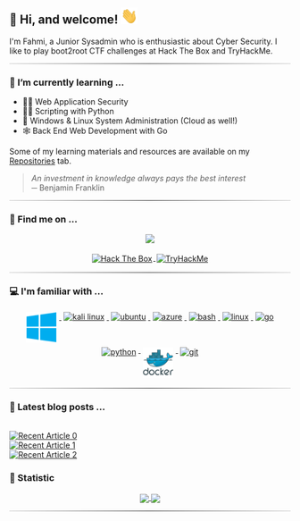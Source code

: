 <style>
.icon {
  vertical-align:top;
  height: 55px;
  margin: 4px;
}
.badge {
  vertical-align:top;
  margin: 2px;
  height: 55px;
}

.badge-thm {
  vertical-align:top;
  margin: 2px;
}

hr {
    border: 0;
    height: 1px;
    background: #333;
    background-image: linear-gradient(to right, #ccc, #333, #ccc);
}
</style>

## 💬 Hi, and welcome! <img src="https://raw.githubusercontent.com/ABSphreak/ABSphreak/master/gifs/Hi.gif" width="30px">

I'm Fahmi, a Junior Sysadmin who is enthusiastic about Cyber Security. I like to play boot2root CTF challenges at Hack The Box and TryHackMe.

<hr>

### 🌱 I’m currently learning ... 

- 🐱‍💻 Web Application Security 
- 👨‍💻 Scripting with Python
- 🐧 Windows & Linux System Administration (Cloud as well!)
- 🕸 Back End Web Development with Go

Some of my learning materials and resources are available on my [Repositories](https://github.com/fahmifj?tab=repositories) tab.

> *An investment in knowledge always pays the best interest*  
> ─ Benjamin Franklin  

<hr>

### 📍 Find me on ...

<p align="center">
  <img height="40" src="https://img.shields.io/badge/-Medium-000000.svg?&style=for-the-badge&logo=Medium&logoColor=white" />
</p>
<p align="center"> 
  <a href="https://golang.org" target="_blank">
    <img src="http://www.hackthebox.eu/badge/image/265868" alt="Hack The Box" class="badge" >
  </a> 
  <a href="https://golang.org" target="_blank">
    <img src="https://tryhackme-badges.s3.amazonaws.com/iamf.png" alt="TryHackMe" class="badge-thm">
  </a> 
</p>

<hr>

### 💻 I'm familiar with ...

<p align="center">   
  <a href="https://www.microsoft.com/en-us/windows" target="_blank"> 
    <img src="https://raw.githubusercontent.com/devicons/devicon/master/icons/windows8/windows8-original.svg" alt="windows" class="icon" > 
  </a> 

  <a href="https://www.kali.org/" target="_blank"> 
    <img src="https://upload.wikimedia.org/wikipedia/commons/4/4b/Kali_Linux_2.0_wordmark.svg" alt="kali linux" height="50" style="margin:4px" > 
  </a> 

  <a href="https://ubuntu.com/" target="_blank"> 
    <img src="https://www.vectorlogo.zone/logos/ubuntu/ubuntu-icon.svg" alt="ubuntu" class="icon" > 
  </a> 

  <a href="https://azure.microsoft.com/en-in/" target="_blank"> 
    <img src="https://www.vectorlogo.zone/logos/microsoft_azure/microsoft_azure-icon.svg" alt="azure" class="icon" /> 
  </a> 
  
  <a href="https://www.gnu.org/software/bash/" target="_blank"> 
    <img src="https://www.vectorlogo.zone/logos/gnu_bash/gnu_bash-icon.svg" alt="bash" class="icon" /> 
  </a> 

  <a href="https://www.virtualbox.org/" target="_blank"> 
    <img src="https://www.vectorlogo.zone/logos/virtualbox/virtualbox-icon.svg" alt="linux" class="icon" > 
  </a> 
  
  <a href="https://golang.org" target="_blank"> 
    <img src="https://www.vectorlogo.zone/logos/golang/golang-official.svg" alt="go" class="icon" width="80"> 
  </a> 

  <a href="https://www.python.org" target="_blank"> 
    <img src="https://www.vectorlogo.zone/logos/python/python-icon.svg" alt="python" class="icon" /> 
  </a>

  <a href="https://www.docker.com/" target="_blank"> 
    <img src="https://raw.githubusercontent.com/devicons/devicon/master/icons/docker/docker-original-wordmark.svg" alt="docker" class="icon" /> 
  </a> 

  <a href="https://git-scm.com/" target="_blank"> 
    <img src="https://www.vectorlogo.zone/logos/git-scm/git-scm-icon.svg" alt="git" class="icon"/> 
  </a> 

</p>

<hr>

### 📝 Latest blog posts ...

<br> 
  <a target="_blank" href="https://github-readme-medium-recent-article.vercel.app/medium/@fahmifj/0">
    <img src="https://github-readme-medium-recent-article.vercel.app/medium/@fahmifj/0" alt="Recent Article 0">
</a>
<br> 
  <a target="_blank" href="https://github-readme-medium-recent-article.vercel.app/medium/@fahmifj/1">
    <img src="https://github-readme-medium-recent-article.vercel.app/medium/@fahmifj/1" alt="Recent Article 1">
  </a>
<br> 
  <a target="_blank" href="https://github-readme-medium-recent-article.vercel.app/medium/@fahmifj/2">
    <img src="https://github-readme-medium-recent-article.vercel.app/medium/@fahmifj/2" alt="Recent Article 2">
  </a>


### 🔰 Statistic

<p align="center">
  <a href="">
    <img align="center" src="https://github-readme-stats.vercel.app/api/top-langs/?username=fahmifj&theme=nord&hide=makefile&langs_count=6&layout=compact" />
  </a>

<a href="">
  <img align="center" src="https://github-readme-stats.vercel.app/api?username=fahmifj&show_icons=true&theme=nord&hide_title=true&include_all_commits=true&hide_rank=true" />
</a>
</p>

<hr>

<!--
**fahmi1597/fahmi1597** is a ✨ _special_ ✨ repository because its `README.md` (this file) appears on your GitHub profile.

Here are some ideas to get you started:

- 🔭 I’m currently working on ...
- 🌱 I’m currently learning ...
- 👯 I’m looking to collaborate on ...
- 🤔 I’m looking for help with ...
- 💬 Ask me about ...
- 📫 How to reach me: ...
- 😄 Pronouns: ...
- ⚡ Fun fact: ...

[HackTheBox]: https://app.hackthebox.eu/profile/265868
[TryHackMe]: https://tryhackme.com/p/iamf
[Medium]: https://medium.com/@fahmifj

  <!-- <a href="https://www.linux.org/" target="_blank"> 
    <img src="https://raw.githubusercontent.com/devicons/devicon/master/icons/linux/linux-original.svg" alt="linux" class="icon" > 
  </a>  -->



